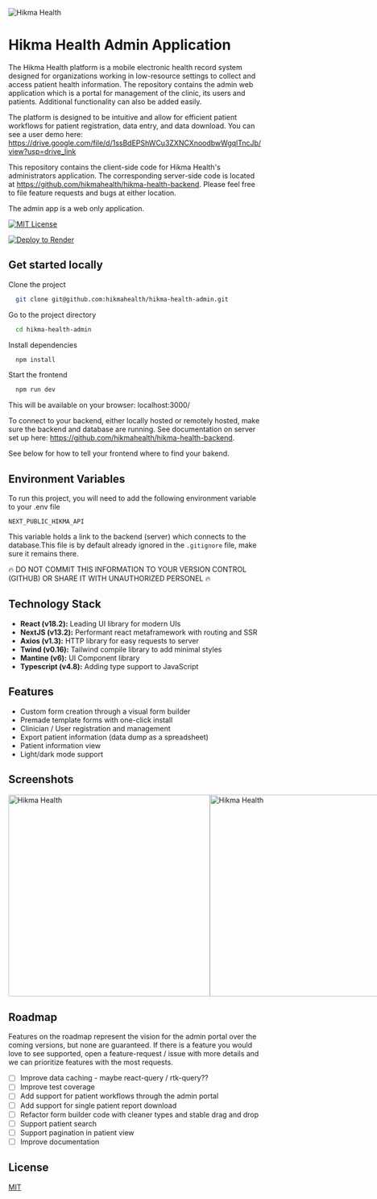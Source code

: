 <p align="centr">
<img src="https://images.squarespace-cdn.com/content/5cc0e57236f8e70001651ea6/1599789508819-NGZXYWJDQRCULLU94QEJ/hikma-hb.png?format=300w&content-type=image/png" alt="Hikma Health" />
</p>

# Hikma Health Admin Application
The Hikma Health platform is a mobile electronic health record system designed for organizations working in low-resource settings to collect and access patient health information. 
The repository contains the admin web application which is a portal for management of the clinic, its users and patients. Additional functionality can also be added easily.

The platform is designed to be intuitive and allow for efficient patient workflows for patient registration, data entry, and data download. You can see a user demo here: https://drive.google.com/file/d/1ssBdEPShWCu3ZXNCXnoodbwWgqlTncJb/view?usp=drive_link

This repository contains the client-side code for Hikma Health's administrators application. The corresponding server-side code is located at https://github.com/hikmahealth/hikma-health-backend. Please feel free to file feature requests and bugs at either location.

The admin app is a web only application.


[![MIT License](https://img.shields.io/badge/License-MIT-green.svg)](https://choosealicense.com/licenses/mit/)


[![Deploy to Render](https://render.com/images/deploy-to-render-button.svg)](https://render.com/deploy)

## Get started locally

Clone the project

```bash
  git clone git@github.com:hikmahealth/hikma-health-admin.git
```

Go to the project directory

```bash
  cd hikma-health-admin
```

Install dependencies

```bash
  npm install
```

Start the frontend

```bash
  npm run dev
```
This will be available on your browser: localhost:3000/

To connect to your backend, either locally hosted or remotely hosted, make sure the backend and database are running. See documentation on server set up here: https://github.com/hikmahealth/hikma-health-backend.

See below for how to tell your frontend where to find your bakend.

## Environment Variables

To run this project, you will need to add the following environment variable to your .env file

`NEXT_PUBLIC_HIKMA_API`

This variable holds a link to the backend (server) which connects to the database.This file is by default already ignored in the `.gitignore` file, make sure it remains there.

🔥 DO NOT COMMIT THIS INFORMATION TO YOUR VERSION CONTROL (GITHUB) OR SHARE IT WITH UNAUTHORIZED PERSONEL 🔥
## Technology Stack

- **React (v18.2):** Leading UI library for modern UIs
- **NextJS (v13.2):** Performant react metaframework with routing and SSR
- **Axios (v1.3):** HTTP library for easy requests to server
- **Twind (v0.16):** Tailwind compile library to add minimal styles
- **Mantine (v6):** UI Component library
- **Typescript (v4.8):** Adding type support to JavaScript

## Features
- Custom form creation through a visual form builder
- Premade template forms with one-click install
- Clinician / User registration and management
- Export patient information (data dump as a spreadsheet)
- Patient information view
- Light/dark mode support
## Screenshots

<div style="display: flex">
  <img src="https://drive.google.com/uc?export=view&id=1FcUQJgEYyVED6utDWwO5bgIaesJMU0Kz" style="width: 400px; height:auto;" alt="Hikma Health" />
  <img src="https://drive.google.com/uc?export=view&id=1LopQbc7u61RewaA5iGnxOh-wQ4Ik2os1" style="width: 400px; height:auto;" alt="Hikma Health" />
  <img src="https://drive.google.com/uc?export=view&id=1pye4X3bQujkrDlc2cwr3XzWNZ6IDVix8" style="width: 400px; height:auto" alt="Hikma Health" />
</div>

## Roadmap
Features on the roadmap represent the vision for the admin portal over the coming versions, but none are guaranteed. If there is a feature you would love to see supported, open a feature-request / issue with more details and we can prioritize features with the most requests.

- [ ]  Improve data caching - maybe react-query / rtk-query??
- [ ]  Improve test coverage
- [ ]  Add support for patient workflows through the admin portal
- [ ]  Add support for single patient report download
- [ ]  Refactor form builder code with cleaner types and stable drag and drop
- [ ]  Support patient search
- [ ]  Support pagination in patient view
- [ ]  Improve documentation

## License

[MIT](https://choosealicense.com/licenses/mit/)



